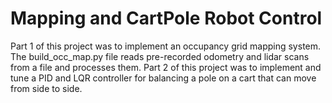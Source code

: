 # Mapping and CartPole Robot Control
Part 1 of this project was to implement an occupancy grid mapping system. The build_occ_map.py file reads pre-recorded odometry and lidar scans from a file and processes them. 
Part 2 of this project was to implement and tune a PID and LQR controller for balancing a pole on a cart that can move from side to side. 